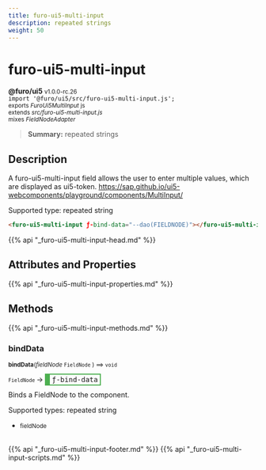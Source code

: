 ```yaml
---
title: furo-ui5-multi-input
description: repeated strings
weight: 50
---
```


# furo-ui5-multi-input
**@furo/ui5** <small>v1.0.0-rc.26</small>
<br>`import '@furo/ui5/src/furo-ui5-multi-input.js';`<small>
<br>exports *FuroUi5MultiInput* js
<br>extends *src/furo-ui5-multi-input.js*
<br> mixes *FieldNodeAdapter*</small>

> **Summary:** repeated strings

## Description

A furo-ui5-multi-input field allows the user to enter multiple values, which are displayed as ui5-token.
https://sap.github.io/ui5-webcomponents/playground/components/MultiInput/

Supported type: repeated string

```html
<furo-ui5-multi-input ƒ-bind-data="--dao(FIELDNODE)"></furo-ui5-multi-input>
```

{{% api "_furo-ui5-multi-input-head.md" %}}

## Attributes and Properties
{{% api "_furo-ui5-multi-input-properties.md" %}}




























## Methods
{{% api "_furo-ui5-multi-input-methods.md" %}}




### **bindData**
<small>**bindData**(*fieldNode* `FieldNode` ) ⟹ `void`</small>

<small>`FieldNode` </small> →
<span  style="border-width:2px 2px 2px 10px; border-style: solid;border-color:  rgb(76, 175, 80);font-family:monospace; padding:2px 4px;">ƒ-bind-data</span>

Binds a FieldNode to the component.

Supported types: repeated string

- <small>fieldNode </small>
<br><br>


























{{% api "_furo-ui5-multi-input-footer.md" %}}
{{% api "_furo-ui5-multi-input-scripts.md" %}}
